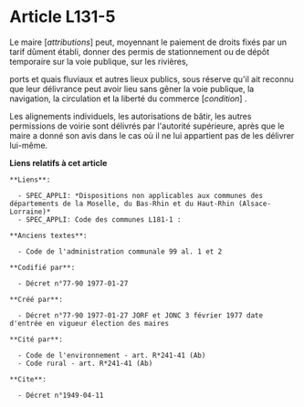 # Article L131-5

Le maire [*attributions*] peut, moyennant le paiement de droits fixés par un tarif dûment établi, donner des permis de
stationnement ou de dépôt temporaire sur la voie publique, sur les rivières,

ports et quais fluviaux et autres lieux publics, sous réserve qu'il ait reconnu que leur délivrance peut avoir lieu sans
gêner la voie publique, la navigation, la circulation et la liberté du commerce [*condition*] . 

Les alignements individuels, les autorisations de bâtir, les autres permissions de voirie sont délivrés par l'autorité
supérieure, après que le maire a donné son avis dans le cas où il ne lui appartient pas de les délivrer lui-même.

**Liens relatifs à cet article**

	**Liens**:

	  - SPEC_APPLI: *Dispositions non applicables aux communes des départements de la Moselle, du Bas-Rhin et du Haut-Rhin (Alsace-Lorraine)*
	  - SPEC_APPLI: Code des communes L181-1 :

	**Anciens textes**:

	  - Code de l'administration communale 99 al. 1 et 2

	**Codifié par**:

	  - Décret n°77-90 1977-01-27

	**Créé par**:

	  - Décret n°77-90 1977-01-27 JORF et JONC 3 février 1977 date d'entrée en vigueur élection des maires

	**Cité par**:

	  - Code de l'environnement - art. R*241-41 (Ab)
	  - Code rural - art. R*241-41 (Ab)

	**Cite**:

	  - Décret n°1949-04-11
